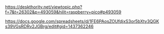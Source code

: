 https://deskthority.net/viewtopic.php?f=7&t=26302&p=493059&hilit=raspberry+pico#p493059

https://docs.google.com/spreadsheets/d/1FE6PAosZOUfdjxS3or5bXty3QGKs39VGsRDRv2JGBrg/edit#gid=1437362246

